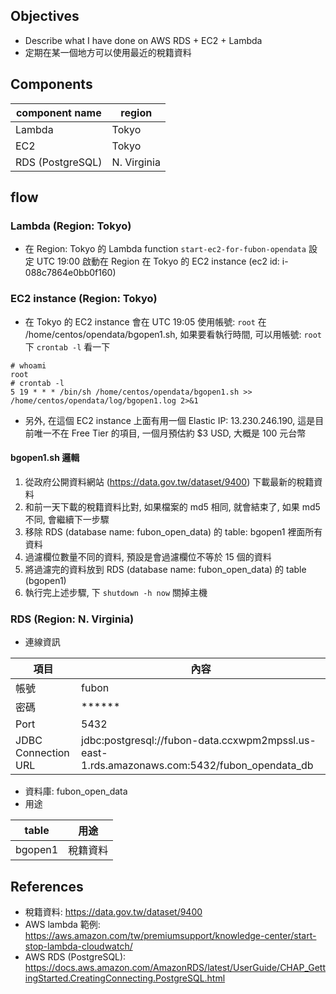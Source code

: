 ## Objectives
- Describe what I have done on AWS RDS + EC2 + Lambda
- 定期在某一個地方可以使用最近的稅籍資料

## Components

| component name | region |
|--|--|
| Lambda | Tokyo |
| EC2 | Tokyo |
| RDS (PostgreSQL) | N. Virginia |

## flow
### Lambda (Region: Tokyo)
- 在 Region: Tokyo 的 Lambda function ``` start-ec2-for-fubon-opendata ``` 設定 UTC 19:00 啟動在 Region 在 Tokyo 的 EC2 instance (ec2 id: i-088c7864e0bb0f160)

### EC2 instance (Region: Tokyo)
- 在 Tokyo 的 EC2 instance 會在 UTC 19:05 使用帳號: ``` root ``` 在 /home/centos/opendata/bgopen1.sh, 如果要看執行時間, 可以用帳號: ``` root ``` 下 ```crontab -l``` 看一下

```
# whoami
root
# crontab -l 
5 19 * * * /bin/sh /home/centos/opendata/bgopen1.sh >> /home/centos/opendata/log/bgopen1.log 2>&1
```
- 另外, 在這個 EC2 instance 上面有用一個 Elastic IP: 13.230.246.190, 這是目前唯一不在 Free Tier 的項目, 一個月預估約 $3 USD, 大概是 100 元台幣
#### bgopen1.sh 邏輯
1. 從政府公開資料網站 (https://data.gov.tw/dataset/9400) 下載最新的稅籍資料
2. 和前一天下載的稅籍資料比對, 如果檔案的 md5 相同, 就會結束了, 如果 md5 不同, 會繼續下一步驟
3. 移除 RDS (database name: fubon_open_data) 的 table: bgopen1 裡面所有資料
4. 過濾欄位數量不同的資料, 預設是會過濾欄位不等於 15 個的資料
5. 將過濾完的資料放到 RDS (database name: fubon_open_data) 的 table (bgopen1) 
6. 執行完上述步驟, 下 ``` shutdown -h now ``` 關掉主機

### RDS (Region: N. Virginia)
- 連線資訊

| 項目 | 內容 |
|--|--|
| 帳號 | fubon |
| 密碼 | ****** |
| Port | 5432 |
| JDBC Connection URL | jdbc:postgresql://fubon-data.ccxwpm2mpssl.us-east-1.rds.amazonaws.com:5432/fubon_opendata_db |

- 資料庫: fubon_open_data
- 用途

| table | 用途 |
|--|--|
|bgopen1 | 稅籍資料 |

## References
- 稅籍資料: https://data.gov.tw/dataset/9400
- AWS lambda 範例: https://aws.amazon.com/tw/premiumsupport/knowledge-center/start-stop-lambda-cloudwatch/
- AWS RDS (PostgreSQL): https://docs.aws.amazon.com/AmazonRDS/latest/UserGuide/CHAP_GettingStarted.CreatingConnecting.PostgreSQL.html

